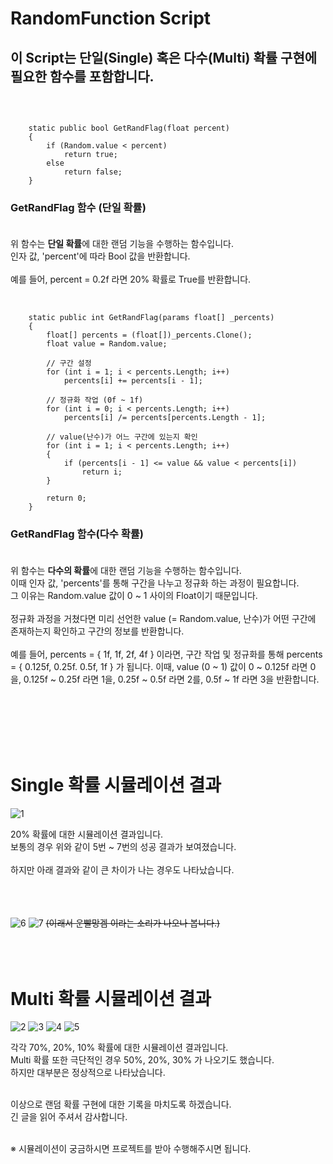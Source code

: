 # RandomFunction Script
## 이 Script는 단일(Single) 혹은 다수(Multi) 확률 구현에 필요한 함수를 포함합니다.
<br>

<pre><code>
    static public bool GetRandFlag(float percent)
    {
        if (Random.value < percent)
            return true;
        else
            return false;
    }
</code></pre>
### GetRandFlag 함수 (단일 확률)<br><br>
위 함수는 **단일 확률**에 대한 랜덤 기능을 수행하는 함수입니다.<br>
인자 값, 'percent'에 따라 Bool 값을 반환합니다. <br><br>
예를 들어, percent = 0.2f 라면 20% 확률로 True를 반환합니다.
<br><br>

<pre><code>
    static public int GetRandFlag(params float[] _percents)
    {
        float[] percents = (float[])_percents.Clone();
        float value = Random.value;

        // 구간 설정
        for (int i = 1; i < percents.Length; i++)
            percents[i] += percents[i - 1];

        // 정규화 작업 (0f ~ 1f)
        for (int i = 0; i < percents.Length; i++)
            percents[i] /= percents[percents.Length - 1];

        // value(난수)가 어느 구간에 있는지 확인
        for (int i = 1; i < percents.Length; i++)
        {
            if (percents[i - 1] <= value && value < percents[i])
                return i;
        }

        return 0;
    }
</code></pre>
### GetRandFlag 함수(다수 확률)<br><br>
위 함수는 **다수의 확률**에 대한 랜덤 기능을 수행하는 함수입니다.<br>
이때 인자 값, 'percents'를 통해 구간을 나누고 정규화 하는 과정이 필요합니다.<br>
그 이유는 Random.value 값이 0 ~ 1 사이의 Float이기 때문입니다.<br><br>
정규화 과정을 거쳤다면 미리 선언한 value (= Random.value, 난수)가 어떤 구간에 존재하는지 확인하고 구간의 정보를 반환합니다.
 <br><br>
예를 들어, percents = { 1f, 1f, 2f, 4f } 이라면, 구간 작업 및 정규화를 통해 percents = { 0.125f, 0.25f. 0.5f, 1f } 가 됩니다. 이때, value (0 ~ 1) 값이 0 ~ 0.125f 라면 0을, 0.125f ~ 0.25f 라면 1을, 0.25f ~ 0.5f 라면 2를, 0.5f ~ 1f 라면 3을 반환합니다.

<br><br><br><br><br>

# Single 확률 시뮬레이션 결과
![1](https://user-images.githubusercontent.com/57510872/183857390-34f1d9db-1624-4f36-9d56-afb99b4e33ae.PNG)<br>

20% 확률에 대한 시뮬레이션 결과입니다.<br>
보통의 경우 위와 같이 5번 ~ 7번의 성공 결과가 보여졌습니다.<br><br>
하지만 아래 결과와 같이 큰 차이가 나는 경우도 나타났습니다.
<br><br><br><br>

![6](https://user-images.githubusercontent.com/57510872/184073739-8dc4cac9-b771-427e-b0bb-4a467c349dbf.PNG)
![7](https://user-images.githubusercontent.com/57510872/184073742-21b80ade-1e39-4ae1-85ef-012151bf2b11.PNG)
~~(이래서 운빨망겜 이라는 소리가 나오나 봅니다.)~~
<br><br><br><br>

# Multi 확률 시뮬레이션 결과

![2](https://user-images.githubusercontent.com/57510872/184073898-c4746214-efdb-4f19-90bf-99e0426f615a.PNG)
![3](https://user-images.githubusercontent.com/57510872/184073902-63479f49-6306-4841-b258-90b25f90d9df.PNG)
![4](https://user-images.githubusercontent.com/57510872/184073903-ac702855-815a-4af4-bcd1-813b5b103675.PNG)
![5](https://user-images.githubusercontent.com/57510872/184073904-c565f9af-f52a-4d66-819c-11ce576b8fe4.PNG)


각각 70%, 20%, 10% 확률에 대한 시뮬레이션 결과입니다.<br>
Multi 확률 또한 극단적인 경우 50%, 20%, 30% 가 나오기도 했습니다.<br>
하지만 대부분은 정상적으로 나타났습니다.
<br><br>

이상으로 랜덤 확률 구현에 대한 기록을 마치도록 하겠습니다.<br>
긴 글을 읽어 주셔서 감사합니다.<br><br>

※ 시뮬레이션이 궁금하시면 프로젝트를 받아 수행해주시면 됩니다.
